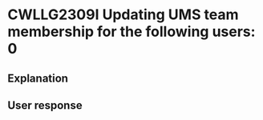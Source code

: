 # CWLLG2309I Updating UMS team membership for the following users: 0

## Explanation

## User response